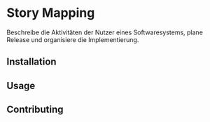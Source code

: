 # Story Mapping

Beschreibe die Aktivitäten der Nutzer eines Softwaresystems, plane Release und
organisiere die Implementierung.

## Installation

## Usage

## Contributing
